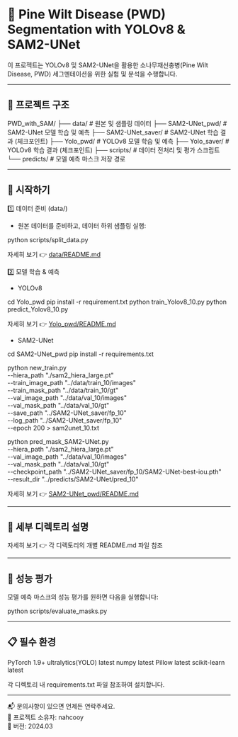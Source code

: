 # 🌲 Pine Wilt Disease (PWD) Segmentation with YOLOv8 & SAM2-UNet

이 프로젝트는 YOLOv8 및 SAM2-UNet을 활용한 소나무재선충병(Pine Wilt Disease, PWD) 세그멘테이션을 위한 실험 및 분석을 수행합니다.

---

## 📂 프로젝트 구조

PWD_with_SAM/
├── data/                 # 원본 및 샘플링 데이터
├── SAM2-UNet_pwd/        # SAM2-UNet 모델 학습 및 예측
├── SAM2-UNet_saver/      # SAM2-UNet 학습 결과 (체크포인트)
├── Yolo_pwd/             # YOLOv8 모델 학습 및 예측
├── Yolo_saver/           # YOLOv8 학습 결과 (체크포인트)
├── scripts/              # 데이터 전처리 및 평가 스크립트
└── predicts/             # 모델 예측 마스크 저장 경로

---

## 🚀 시작하기

1️⃣ 데이터 준비 (data/)

- 원본 데이터를 준비하고, 데이터 하위 샘플링 실행:
  
python scripts/split_data.py

자세히 보기 👉 [data/README.md](data/README.md)

2️⃣ 모델 학습 & 예측

- YOLOv8
  
cd Yolo_pwd
pip install -r requirement.txt
python train_Yolov8_10.py
python predict_Yolov8_10.py

자세히 보기 👉 [Yolo_pwd/README.md](Yolo_pwd/README.md)

- SAM2-UNet

cd SAM2-UNet_pwd
pip install -r requirements.txt

python new_train.py \
  --hiera_path "./sam2_hiera_large.pt" \
  --train_image_path "../data/train_10/images" \
  --train_mask_path "../data/train_10/gt" \
  --val_image_path "../data/val_10/images" \
  --val_mask_path "../data/val_10/gt" \
  --save_path "../SAM2-UNet_saver/fp_10" \
  --log_path "../SAM2-UNet_saver/fp_10" \
  --epoch 200 > sam2unet_10.txt

python pred_mask_SAM2-UNet.py \
  --hiera_path "./sam2_hiera_large.pt" \
  --val_image_path "../data/val_10/images" \
  --val_mask_path "../data/val_10/gt" \
  --checkpoint_path "../SAM2-UNet_saver/fp_10/SAM2-UNet-best-iou.pth" \
  --result_dir "../predicts/SAM2-UNet/pred_10"

자세히 보기 👉 [SAM2-UNet_pwd/README.md](SAM2-UNet_pwd/README.md)

---

## 📁 세부 디렉토리 설명

자세히 보기 👉 각 디렉토리의 개별 README.md 파일 참조

---

## 🧪 성능 평가

모델 예측 마스크의 성능 평가를 원하면 다음을 실행합니다:

python scripts/evaluate_masks.py

---

## 📋 필수 환경

PyTorch 1.9+
ultralytics(YOLO) latest
numpy latest
Pillow latest
scikit-learn latest

각 디렉토리 내 requirements.txt 파일 참조하여 설치합니다.

---

📬 문의사항이 있으면 언제든 연락주세요.  
🚩 프로젝트 소유자: nahcooy  
🚩 버전: 2024.03
